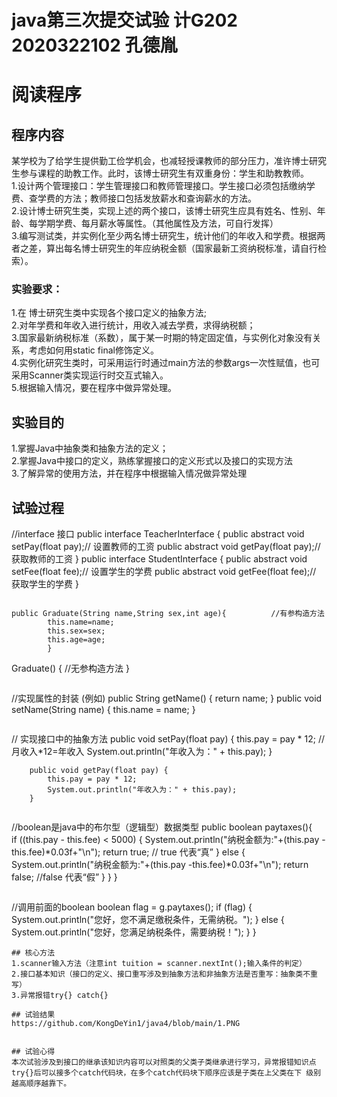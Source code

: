 # java第三次提交试验  计G202 2020322102 孔德胤
# 阅读程序  
## 程序内容
某学校为了给学生提供勤工俭学机会，也减轻授课教师的部分压力，准许博士研究生参与课程的助教工作。此时，该博士研究生有双重身份：学生和助教教师。  
1.设计两个管理接口：学生管理接口和教师管理接口。学生接口必须包括缴纳学费、查学费的方法；教师接口包括发放薪水和查询薪水的方法。  
2.设计博士研究生类，实现上述的两个接口，该博士研究生应具有姓名、性别、年龄、每学期学费、每月薪水等属性。（其他属性及方法，可自行发挥）    
3.编写测试类，并实例化至少两名博士研究生，统计他们的年收入和学费。根据两者之差，算出每名博士研究生的年应纳税金额（国家最新工资纳税标准，请自行检索）。    
### 实验要求：  
1.在 博士研究生类中实现各个接口定义的抽象方法;  
2.对年学费和年收入进行统计，用收入减去学费，求得纳税额；  
3.国家最新纳税标准（系数），属于某一时期的特定固定值，与实例化对象没有关系，考虑如何用static  final修饰定义。  
4.实例化研究生类时，可采用运行时通过main方法的参数args一次性赋值，也可采用Scanner类实现运行时交互式输入。  
5.根据输入情况，要在程序中做异常处理。  
## 实验目的  
1.掌握Java中抽象类和抽象方法的定义；   
2.掌握Java中接口的定义，熟练掌握接口的定义形式以及接口的实现方法  
3.了解异常的使用方法，并在程序中根据输入情况做异常处理  

## 试验过程
//interface 接口
	public interface TeacherInterface {
		public abstract void setPay(float pay);// 设置教师的工资
		public abstract void getPay(float pay);// 获取教师的工资
	}
	public interface StudentInterface {
		public abstract void setFee(float fee);// 设置学生的学费
		public abstract void getFee(float fee);// 获取学生的学费
	}
```

```
	public Graduate(String name,String sex,int age){          //有参构造方法
			this.name=name;
			this.sex=sex;
			this.age=age;
			}
   Graduate() {                                            //无参构造方法
		}
```

```
//实现属性的封装  (例如)
	public String getName() {
			return name;
		}
		public void setName(String name) {
			this.name = name;
		}
```

```
// 实现接口中的抽象方法
		public void setPay(float pay) {
			this.pay = pay * 12;       //月收入*12=年收入
			System.out.println("年收入为：" + this.pay);
		}
		
		public void getPay(float pay) {
			this.pay = pay * 12;
			System.out.println("年收入为：" + this.pay);
		}
```
```
//boolean是java中的布尔型（逻辑型）数据类型
	public boolean paytaxes(){    
			if ((this.pay - this.fee) < 5000) {
				System.out.println("纳税金额为:"+(this.pay -this.fee)*0.03f+"\n");
				return true;           // true 代表“真”
			}
			else {
				System.out.println("纳税金额为:"+(this.pay -this.fee)*0.03f+"\n");
			    return false;          //false 代表“假”
		} 
		}
		}
```
```
//调用前面的boolean
boolean flag = g.paytaxes();
		if (flag) {
			System.out.println("您好，您不满足缴税条件，无需纳税。");
				}
		else {
			  System.out.println("您好，您满足纳税条件，需要纳税！");
				}
	}
```
## 核心方法  
1.scanner输入方法（注意int tuition = scanner.nextInt();输入条件的判定）
2.接口基本知识（接口的定义、接口重写涉及到抽象方法和非抽象方法是否重写：抽象类不重写）  
3.异常报错try{} catch{}

## 试验结果
https://github.com/KongDeYin1/java4/blob/main/1.PNG


## 试验心得  
本次试验涉及到接口的继承该知识内容可以对照类的父类子类继承进行学习，异常报错知识点try{}后可以接多个catch代码块，在多个catch代码块下顺序应该是子类在上父类在下 级别越高顺序越靠下。



